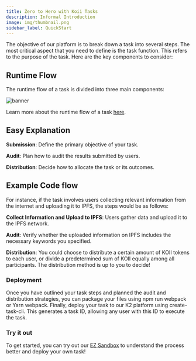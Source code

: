 ```yaml
---
title: Zero to Hero with Koii Tasks
description: Informal Introduction
image: img/thumbnail.png
sidebar_label: QuickStart
---
```


The objective of our platform is to break down a task into several steps. The most critical aspect that you need to define is the task function. This refers to the purpose of the task. Here are the key components to consider:

## Runtime Flow

The runtime flow of a task is divided into three main components:

![banner](/img/concepts/gradual-consensus/gradual-consensus.svg)

Learn more about the runtime flow of a task [here](/concepts/what-are-tasks/what-are-tasks/gradual-consensus).

## Easy Explanation
**Submission**: Define the primary objective of your task.

**Audit**: Plan how to audit the results submitted by users.

**Distribution**: Decide how to allocate the task or its outcomes.

## Example Code flow
For instance, if the task involves users collecting relevant information from the internet and uploading it to IPFS, the steps would be as follows:

**Collect Information and Upload to IPFS**: Users gather data and upload it to the IPFS network.

**Audit**: Verify whether the uploaded information on IPFS includes the necessary keywords you specified.

**Distribution**: You could choose to distribute a certain amount of KOII tokens to each user, or divide a predetermined sum of KOII equally among all participants. The distribution method is up to you to decide!

### Deployment
Once you have outlined your task steps and planned the audit and distribution strategies, you can package your files using npm run webpack or Yarn webpack. Finally, deploy your task to our K2 platform using create-task-cli. This generates a task ID, allowing any user with this ID to execute the task.

### Try it out

To get started, you can try out our [EZ Sandbox](https://github.com/koii-network/ezsandbox) to understand the process better and deploy your own task!
